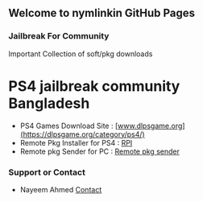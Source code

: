 ## Welcome to nymlinkin GitHub Pages


### Jailbreak For Community

Important Collection of soft/pkg downloads




# PS4 jailbreak community Bangladesh


- PS4 Games Download Site : [www.dlpsgame.org](https://dlpsgame.org/category/ps4/)
- Remote Pkg Installer for PS4 : [RPI](https://mega.nz/file/2dN1XajB#Z5fXyFoKOXFI_ujgGoCZfFFy5nyn7OWo6vF6h_HmWhQ)
- Remote pkg Sender for PC : [Remote pkg sender](https://github.com/iref-use/ps4-remote-pkg-sender/releases)











### Support or Contact

- Nayeem Ahmed
[Contact](https://www.facebook.com/nymlinkin/)

